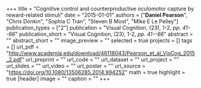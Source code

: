 +++
title = "Cognitive control and counterproductive oculomotor capture by reward-related stimuli"
date = "2015-01-01"
authors = ["__Daniel Pearson__", "Chris Donkin", "Sophia C Tran", "Steven B Most", "Mike E Le Pelley"]
publication_types = ["2"]
publication = "Visual Cognition, (23), 1-2, _pp. 41--66_"
publication_short = "Visual Cognition, (23), 1-2, _pp. 41--66_"
abstract = ""
abstract_short = ""
image_preview = ""
selected = true
projects = []
tags = []
url_pdf = "http://www.academia.edu/download/46118043/Pearson_et_al_VisCog_2015_2.pdf"
url_preprint = ""
url_code = ""
url_dataset = ""
url_project = ""
url_slides = ""
url_video = ""
url_poster = ""
url_source = "https://doi.org/10.1080/13506285.2014.994252"
math = true
highlight = true
[header]
image = ""
caption = ""
+++

